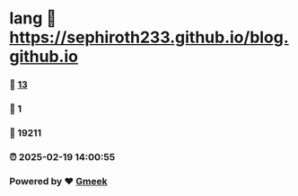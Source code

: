 # lang :link: https://sephiroth233.github.io/blog.github.io 
### :page_facing_up: [13](https://sephiroth233.github.io/blog.github.io/tag.html) 
### :speech_balloon: 1 
### :hibiscus: 19211 
### :alarm_clock: 2025-02-19 14:00:55 
### Powered by :heart: [Gmeek](https://github.com/Meekdai/Gmeek)
